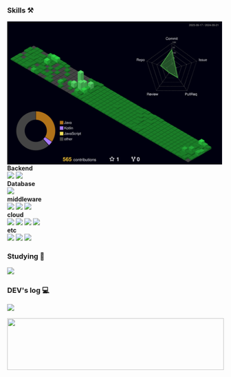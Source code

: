 <!--
헤더
https://github.com/kyechan99/capsule-render/blob/master/docs/README_kr.md

<div align="center">
    
![header](https://capsule-render.vercel.app/api?type=waving&color=0072CD&text=&animation=twinkling&height=100)
[![Typing SVG](https://readme-typing-svg.demolab.com?font=Alkatra&weight=1000&size=30&duration=3000&pause=7&color=4F4F4F&center=true&vCenter=false&multiline=true&repeat=true&width=1000&height=100&lines=Welcome+to+HuijinKang+GitHub!👋)](https://git.io/typing-svg)
</div>
-->

<!--
### Contact ✉️
<div style="display:flex; flex-direction:column; align-items:flex-start;">
    <a href="mailto:rkd8527@naver.com">
        <img src="https://img.shields.io/badge/NAVER MAIL-03C75A?style=flat-square&logo=Naver&logoColor=white"> 
    </a>
    <a href="mailto:rkd8527@gmail.com">
        <img src="https://img.shields.io/badge/Gmail-EA4335?style=flat-square&logo=Gmail&logoColor=white"> 
    </a>
</div>
-->

### Skills ⚒️
<div style="display:flex; flex-direction:column; align-items:flex-start;">
    <img src='./profile-3d-contrib/profile-night-green.svg' width='500px' align="right">
    <strong>Backend</strong>
    <div>
        <img src="https://img.shields.io/badge/Java-007396?style=for-the-badge&logo=Java&logoColor=white">
        <img src="https://img.shields.io/badge/Spring Boot-6DB33F?style=for-the-badge&logo=spring boot&logoColor=white">
    </div>
    <strong>Database</strong>
    <div>
        <img src="https://img.shields.io/badge/MySQL-4479A1?style=flat-square&logo=mysql&logoColor=white">
<!--         <img src="https://img.shields.io/badge/oracle-F80000?style=flat-square&logo=oracle&logoColor=white"> -->
    </div>
    <strong>middleware</strong>
    <div>
        <img src="https://img.shields.io/badge/redis-ff0000?style=flat-square">
        <img src="https://img.shields.io/badge/Nginx-009639?style=flat-square&logo=nginx&logoColor=white">
        <img src="https://img.shields.io/badge/Docker-2496ED?style=flat-square&logo=Docker&logoColor=white">
    </div>
    <strong>cloud</strong>
    <div>
        <img src="https://img.shields.io/badge/linux-FCC624?style=flat-square&logo=linux&logoColor=black">
        <img src="https://img.shields.io/badge/Ubuntu-E95420?style=flat-square&logo=Ubuntu&logoColor=white">
        <img src="https://img.shields.io/badge/Amazon EC2-FF9900?style=flat-square&logo=amazonec2&logoColor=white">
        <img src="https://img.shields.io/badge/Naver Cloud Platform-03C75A?style=flat-square&logo=Naver&logoColor=white">
    </div>
    <strong>etc</strong>
    <div>
        <img src="https://img.shields.io/badge/html5-E34F26?style=flat-square&logo=html5&logoColor=white">
        <img src="https://img.shields.io/badge/css-1572`B6?style=flat-square&logo=css3&logoColor=white">
        <img src="https://img.shields.io/badge/Thymeleaf-005F0F?style=flat-square&logo=Thymeleaf&logoColor=white">
    </div>
</div>

### Studying 📖
<img src="https://img.shields.io/badge/Kotlin-7F52FF?style=for-the-badge&logo=kotlin&logoColor=white">

### DEV's log 💻
<a href="https://rkd8527.tistory.com/"><img src="https://img.shields.io/badge/-tistory-000000?style=flat&logo=tistory&logoColor=white"/></a>

<a href="https://github.com/devxb/gitanimals">
  <img
    src="https://render.gitanimals.org/lines/HuijinKang?pet-id=625294568796709134"
    width="100%"
    height="120"
  />
</a>
  
<!--
[![Tistory's Card](https://github-readme-tistory-card.vercel.app/api?name=rkd8527&theme=default)](https://rkd8527.tistory.com)
-->
    
<!--
    <a href="https://velog.io/@huijin">
        <img src="https://img.shields.io/badge/Velog-20c997?style=for-the-badge&logo=Vimeo&logoColor=white"> 
    </a>

[![Velog's GitHub stats](https://velog-readme-stats.vercel.app/api?name=huijin)](https://velog.io/@huijin)
-->

